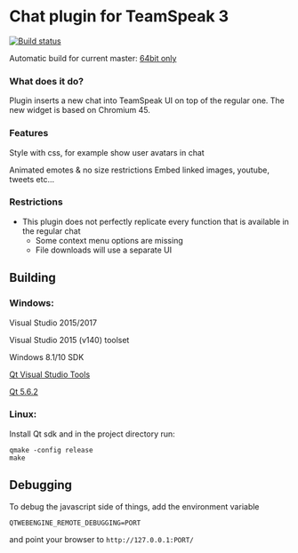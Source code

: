 #  Chat plugin for TeamSpeak 3
[![Build status](https://ci.appveyor.com/api/projects/status/5x17tael0j88eeuh?svg=true)](https://ci.appveyor.com/project/Luch00/lxbtsc)

Automatic build for current master: [64bit only](https://ci.appveyor.com/api/projects/Luch00/lxbtsc/artifacts/BetterChat.ts3_plugin?branch=master&job=Environment%3A+GENERATOR%3DVisual+Studio+2015+Win64%2C+QTDIR%3DC%3A%5CQt%5C5.6%5Cmsvc2015_64%2C+PLATFORM%3Dx64)

### What does it do?
Plugin inserts a new chat into TeamSpeak UI on top of the regular one. The new widget is based on Chromium 45.


### Features
Style with css, for example show user avatars in chat

Animated emotes & no size restrictions
Embed linked images, youtube, tweets etc...


### Restrictions
* This plugin does not perfectly replicate every function that is available in the regular chat
  * Some context menu options are missing
  * File downloads will use a separate UI

## Building

### Windows:
Visual Studio 2015/2017

Visual Studio 2015 (v140) toolset

Windows 8.1/10 SDK

[Qt Visual Studio Tools](https://marketplace.visualstudio.com/items?itemName=TheQtCompany.QtVisualStudioTools-19123)

[Qt 5.6.2](https://download.qt.io/official_releases/qt/5.6/5.6.2/)

### Linux:
Install Qt sdk and in the project directory run:

```
qmake -config release
make
```


## Debugging
To debug the javascript side of things, add the environment variable

`QTWEBENGINE_REMOTE_DEBUGGING=PORT`

and point your browser to `http://127.0.0.1:PORT/`
